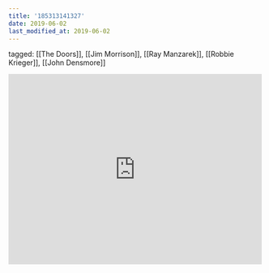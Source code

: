```yaml
---
title: '185313141327'
date: 2019-06-02
last_modified_at: 2019-06-02
---
```

tagged: [[The Doors]], [[Jim Morrison]], [[Ray Manzarek]], [[Robbie Krieger]], [[John Densmore]]
<iframe allow="accelerometer; autoplay; clipboard-write; encrypted-media; gyroscope; picture-in-picture" allowfullscreen="" frameborder="0" height="375" id="youtube_iframe" src="https://www.youtube.com/embed/pldftoUbM80?feature=oembed&amp;enablejsapi=1&amp;origin=https://safe.txmblr.com&amp;wmode=opaque" width="500"></iframe>